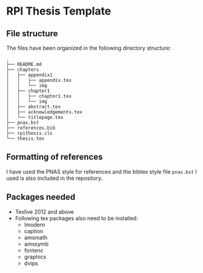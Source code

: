# RPI Thesis Template

## File structure
The files have been organized in the following directory structure:

    .
    ├── README.md
    ├── chapters
    │   ├── appendix1
    │   │   ├── appendix.tex
    │   │   └── img
    │   ├── chapter1
    │   │   ├── chapter1.tex
    │   │   └── img
    │   ├── abstract.tex
    │   ├── acknowledgements.tex
    │   └── titlepage.tex
    ├── pnas.bst
    ├── references.bib
    ├── rpithesis.cls
    └── thesis.tex

## Formatting of references
I have used the PNAS style for references and the bibtex style file ``pnas.bst`` I used is also included in the repository. 

## Packages needed
* Texlive 2012 and above 
* Following tex packages also need to be installed:
	* lmodern
	* caption
	* amsmath
	* amssymb
	* fontenc
	* graphicx
	* dvips

